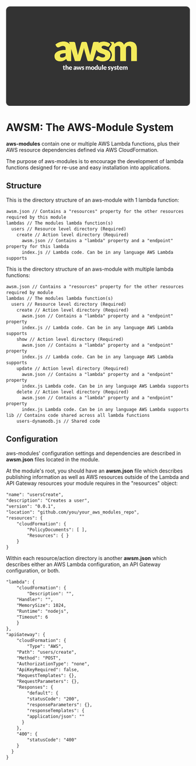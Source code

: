 ![AWSM logo aws modules lambda api gateway JAWS](awsm_logo.png)

AWSM: The AWS-Module System
=================================

**aws-modules** contain one or multiple AWS Lambda functions,
plus their AWS resource dependencies defined via AWS CloudFormation.

The purpose of aws-modules is to encourage the development of lambda functions
designed for re-use and easy installation into applications.

## Structure

This is the directory structure of an aws-module with 1 lambda function:

```
awsm.json // Contains a "resources" property for the other resources required by this module
lambdas // The modules lambda function(s)
  users // Resource level directory (Required)
    create // Action level directory (Required)
      awsm.json // Contains a "lambda" property and a "endpoint" property for this lambda
      index.js // Lambda code. Can be in any language AWS Lambda supports
```

This is the directory structure of an aws-module with multiple lambda functions:

```
awsm.json // Contains a "resources" property for the other resources required by module
lambdas // The modules lambda function(s)
  users // Resource level directory (Required)
    create // Action level directory (Required)
      awsm.json // Contains a "lambda" property and a "endpoint" property
      index.js // Lambda code. Can be in any language AWS Lambda supports
    show // Action level directory (Required)
      awsm.json // Contains a "lambda" property and a "endpoint" property
      index.js // Lambda code. Can be in any language AWS Lambda supports
    update // Action level directory (Required)
      awsm.json // Contains a "lambda" property and a "endpoint" property
      index.js Lambda code. Can be in any language AWS Lambda supports
    delete // Action level directory (Required)
      awsm.json // Contains a "lambda" property and a "endpoint" property
      index.js Lambda code. Can be in any language AWS Lambda supports
lib // Contains code shared across all lambda functions
 	users-dynamodb.js // Shared code
```

## Configuration

aws-modules' configuration settings and dependencies are described in **awsm.json** files located in the module.

At the module's root, you should have an **awsm.json** file which describes publishing information as well as
AWS resources outside of the Lambda and API Gateway resources your module requires in the "resources" object:

```
"name": "usersCreate",
"description": "Creates a user",
"version": "0.0.1",
"location": "github.com/you/your_aws_modules_repo",
"resources": {
	"cloudFormation": {
		"PolicyDocuments": [ ],
		"Resources": { }
	}
}
```

Within each resource/action directory is another **awsm.json** which describes either an AWS Lambda configuration,
an API Gateway configuration, or both.

```
"lambda": {
	"cloudFormation": {
		"Description": "",
    "Handler": "",
    "MemorySize": 1024,
    "Runtime": "nodejs",
    "Timeout": 6
	}
},
"apiGateway": {
	"cloudFormation": {
		"Type": "AWS",
    "Path": "users/create",
    "Method": "POST",
    "AuthorizationType": "none",
    "ApiKeyRequired": false,
    "RequestTemplates": {},
    "RequestParameters": {},
    "Responses": {
    	"default": {
      	"statusCode": "200",
      	"responseParameters": {},
      	"responseTemplates": {
      	"application/json": ""
      }
    },
    "400": {
    	"statusCode": "400"
    }
  }
}
```